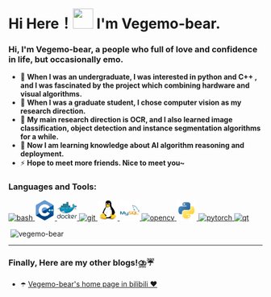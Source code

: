 <h1 align="left">Hi Here！<img src="https://media.giphy.com/media/hvRJCLFzcasrR4ia7z/giphy.gif" height="40px" width="40px"> I'm Vegemo-bear.</h1>
<h3 align="left">Hi, I'm Vegemo-bear, a people who full of love and confidence in life, but occasionally emo. </h3>

- 🔭 **When I was an undergraduate, I was interested in python and C++ , and I was fascinated by the project which combining hardware and visual algorithms.**
- 🌱 **When I was a graduate student, I chose computer vision as my research direction.**
- 👯 **My main research direction is OCR, and I also learned image classification, object detection and instance segmentation algorithms for a while.**
- 🤝 **Now I am learning knowledge about AI algorithm reasoning and deployment.**
- ⚡ **Hope to meet more friends. Nice to meet you~**

<h3 align="left">Languages and Tools:</h3>
<p align="left"> <a href="https://www.gnu.org/software/bash/" target="_blank" rel="noreferrer"> <img src="https://www.vectorlogo.zone/logos/gnu_bash/gnu_bash-icon.svg" alt="bash" width="40" height="40"/> </a> <a href="https://www.w3schools.com/cpp/" target="_blank" rel="noreferrer"> <img src="https://raw.githubusercontent.com/devicons/devicon/master/icons/cplusplus/cplusplus-original.svg" alt="cplusplus" width="40" height="40"/> </a> <a href="https://www.docker.com/" target="_blank" rel="noreferrer"> <img src="https://raw.githubusercontent.com/devicons/devicon/master/icons/docker/docker-original-wordmark.svg" alt="docker" width="40" height="40"/> </a> <a href="https://git-scm.com/" target="_blank" rel="noreferrer"> <img src="https://www.vectorlogo.zone/logos/git-scm/git-scm-icon.svg" alt="git" width="40" height="40"/> </a> <a href="https://www.linux.org/" target="_blank" rel="noreferrer"> <img src="https://raw.githubusercontent.com/devicons/devicon/master/icons/linux/linux-original.svg" alt="linux" width="40" height="40"/> </a> <a href="https://www.mysql.com/" target="_blank" rel="noreferrer"> <img src="https://raw.githubusercontent.com/devicons/devicon/master/icons/mysql/mysql-original-wordmark.svg" alt="mysql" width="40" height="40"/> </a> <a href="https://opencv.org/" target="_blank" rel="noreferrer"> <img src="https://www.vectorlogo.zone/logos/opencv/opencv-icon.svg" alt="opencv" width="40" height="40"/> </a> <a href="https://www.python.org" target="_blank" rel="noreferrer"> <img src="https://raw.githubusercontent.com/devicons/devicon/master/icons/python/python-original.svg" alt="python" width="40" height="40"/> </a> <a href="https://pytorch.org/" target="_blank" rel="noreferrer"> <img src="https://www.vectorlogo.zone/logos/pytorch/pytorch-icon.svg" alt="pytorch" width="40" height="40"/> </a> <a href="https://www.qt.io/" target="_blank" rel="noreferrer"> <img src="https://upload.wikimedia.org/wikipedia/commons/0/0b/Qt_logo_2016.svg" alt="qt" width="40" height="40"/> </a> </p>

<p>&nbsp;<img align="center" src="https://github-readme-stats.vercel.app/api?username=vegemo-bear&show_icons=true&locale=en" alt="vegemo-bear" /></p>

---
### Finally, Here are my other blogs!⛈️☔
- ☂️ [Vegemo-bear's home page in bilibili ‍❤️‍](https://space.bilibili.com/388653705)
